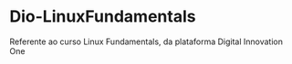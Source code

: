 # Dio-LinuxFundamentals
Referente ao curso Linux Fundamentals, da plataforma Digital Innovation One
